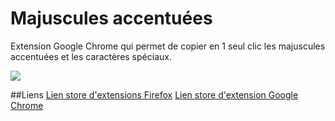 # Majuscules accentuées

Extension Google Chrome qui permet de copier en 1 seul clic les majuscules accentuées et les caractères spéciaux.

![](https://user-images.githubusercontent.com/48412786/157112902-94cfb6a1-6815-441b-b01c-329279ca5222.png)

##Liens
[Lien store d'extensions Firefox](https://addons.mozilla.org/fr/firefox/addon/majuscules-et-caract%C3%A8res/)
[Lien store d'extension Google Chrome](https://chrome.google.com/webstore/detail/majuscules-et-caract%C3%A8res/jgclphfedglcbhenhaolbhnkbaebeipi?hl=fr&authuser=0)
